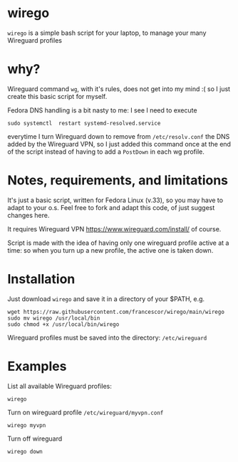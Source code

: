 # wirego

`wirego` is a simple bash script for your laptop, to manage your many Wireguard profiles


# why?

Wireguard command `wg`, with it's rules, does not get into my mind :(  so I just create this basic script for myself.

Fedora DNS handling is a bit nasty to me: I see I need to execute 

```
sudo systemctl  restart systemd-resolved.service
```
everytime I turn Wireguard down to remove from `/etc/resolv.conf` the DNS added by the Wireguard VPN, so 
I just added this command once at the end of the script instead of having to add a `PostDown` in each wg profile.


# Notes, requirements, and limitations

It's just a basic script, written for Fedora Linux (v.33), so you may have to adapt to your o.s.
Feel free to fork and adapt this code, of just suggest changes here.

It requires Wireguard VPN  https://www.wireguard.com/install/ of course.

Script is made with the idea of having only one wireguard profile active at a time: so when you turn up a new profile, the active one is taken down.

# Installation

Just download `wirego` and save it in a directory of your $PATH, e.g.

```
wget https://raw.githubusercontent.com/francescor/wirego/main/wirego
sudo mv wirego /usr/local/bin
sudo chmod +x /usr/local/bin/wirego
```

Wireguard profiles must be saved into the directory: `/etc/wireguard`

# Examples

List all available Wireguard profiles:

`wirego`

Turn on wireguard profile `/etc/wireguard/myvpn.conf`

`wirego myvpn`

Turn off wireguard

`wirego down`

